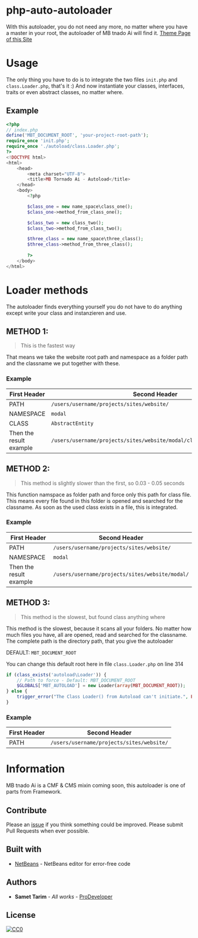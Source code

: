 # php-auto-autoloader

 With this autoloader, you do not need any more, no matter where you have a master in your root, the autoloader of MB tnado Ai will find it.
 [Theme Page of this Site](https://prod3v3loper.github.io/php-auto-autoloader/)

# Usage

The only thing you have to do is to integrate the two files `init.php` and `class.Loader.php`, that's it :)
And now instantiate your classes, interfaces, traits or even abstract classes, no matter where.

## Example
```php
<?php
// index.php
define('MBT_DOCUMENT_ROOT', 'your-project-root-path');
require_once 'init.php';
require_once './autoload/class.Loader.php';
?>
<!DOCTYPE html>
<html>
    <head>
        <meta charset="UTF-8">
        <title>MB Tornado Ai - Autoload</title>
    </head>
    <body>
        <?php

        $class_one = new name_space\class_one();
        $class_one->method_from_class_one();

        $class_two = new class_two();
        $class_two->method_from_class_two();

        $three_class = new name_space\three_class();
        $three_class->method_from_three_class();
        
        ?>
    </body>
</html>
```

# Loader methods
The autoloader finds everything yourself you do not have to do anything except write your class and instanzieren and use.

## METHOD 1:

> This is the fastest way

That means we take the website root path and namespace as a folder path and the classname we put together with these.

### Example
First Header | Second Header
------------ | -------------
PATH | `/users/username/projects/sites/website/`
NAMESPACE | `modal`
CLASS | `AbstractEntity`
Then the result example | `/users/username/projects/sites/website/modal/class.AbstractEntity.php`

## METHOD 2:

> This method is slightly slower than the first, so 0.03 - 0.05 seconds

This function namspace as folder path and force only this path for class file.
This means every file found in this folder is opened and searched for the classname. 
As soon as the used class exists in a file, this is integrated.

### Example
First Header | Second Header
------------ | -------------
PATH | `/users/username/projects/sites/website/`
NAMESPACE | `modal`
Then the result example | `/users/username/projects/sites/website/modal/`

## METHOD 3:

> This method is the slowest, but found class anything where

This method is the slowest, because it scans all your folders. 
No matter how much files you have, all are opened, read and searched for the classname. 
The complete path is the directory path, that you give the autoloader

DEFAULT: `MBT_DOCUMENT_ROOT`

You can change this default root here in file `class.Loader.php` on line 314
```php
if (class_exists('autoload\Loader')) {
    // Path to force - Default: MBT_DOCUMENT_ROOT
    $GLOBALS['MBT_AUTOLOAD'] = new Loader(array(MBT_DOCUMENT_ROOT));
} else {
    trigger_error("The Class Loader() from Autoload can't initiate.", E_USER_ERROR);
}
```

### Example
First Header | Second Header
------------ | -------------
PATH | `/users/username/projects/sites/website/`

# Information

MB tnado Ai is a CMF & CMS mixin coming soon, this autoloader is one of parts from Framework.

## Contribute

Please an [issue](https://github.com/prod3v3loper/less-mixins/issues) if you
think something could be improved. Please submit Pull Requests when ever
possible.

## Built with

* [NetBeans](https://netbeans.org/) - NetBeans editor for error-free code

## Authors

* **Samet Tarim** - *All works* - [ProDeveloper](https://www.tnado.com/author/prod3v3loper/)

## License

[![CC0](https://licensebuttons.net/p/zero/1.0/88x31.png)](http://creativecommons.org/publicdomain/zero/1.0/)